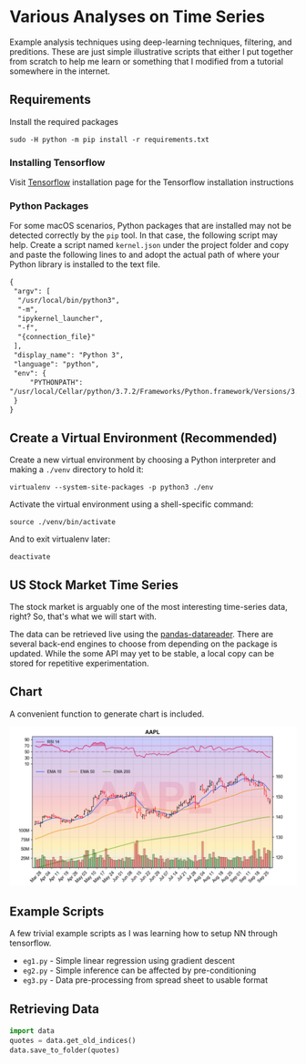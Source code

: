 Various Analyses on Time Series
===

Example analysis techniques using deep-learning techniques, filtering, and preditions. These are just simple illustrative scripts that either I put together from scratch to help me learn or something that I modified from a tutorial somewhere in the internet.

## Requirements

Install the required packages
```shell
sudo -H python -m pip install -r requirements.txt
```

### Installing Tensorflow

Visit [Tensorflow] installation page for the Tensorflow installation instructions

### Python Packages

For some macOS scenarios, Python packages that are installed may not be detected correctly by the `pip` tool. In that case, the following script may help. Create a script named `kernel.json` under the project folder and copy and paste the following lines to and adopt the actual path of where your Python library is installed to the text file.
```
{
 "argv": [
  "/usr/local/bin/python3",
  "-m",
  "ipykernel_launcher",
  "-f",
  "{connection_file}"
 ],
 "display_name": "Python 3",
 "language": "python",
 "env": {
     "PYTHONPATH": "/usr/local/Cellar/python/3.7.2/Frameworks/Python.framework/Versions/3.7/lib/python3.7/"
 }
}
```

## Create a Virtual Environment (Recommended)

Create a new virtual environment by choosing a Python interpreter and making a `./venv` directory to hold it:
```shell
virtualenv --system-site-packages -p python3 ./env
```
Activate the virtual environment using a shell-specific command:
```shell
source ./venv/bin/activate
```
And to exit virtualenv later:
```shell
deactivate
```

## US Stock Market Time Series

The stock market is arguably one of the most interesting time-series data, right? So, that's what we will start with.

The data can be retrieved live using the [pandas-datareader]. There are several back-end engines to choose from depending on the package is updated. While the some API may yet to be stable, a local copy can be stored for repetitive experimentation.

## Chart

A convenient function to generate chart is included.

![chart](images/AAPL.png)

## Example Scripts

A few trivial example scripts as I was learning how to setup NN through tensorflow.

- `eg1.py` - Simple linear regression using gradient descent
- `eg2.py` - Simple inference can be affected by pre-conditioning
- `eg3.py` - Data pre-processing from spread sheet to usable format

## Retrieving Data

```python
import data
quotes = data.get_old_indices()
data.save_to_folder(quotes)
```
[pandas-datareader]:https://pandas-datareader.readthedocs.io/en/latest/

[TensorFlow]: https://www.tensorflow.org/install/pip
